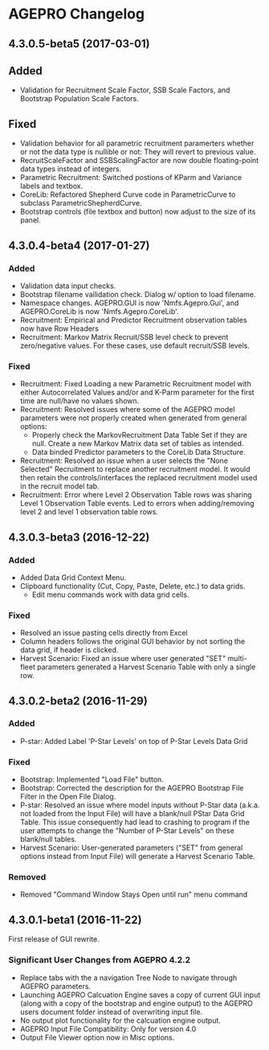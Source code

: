 
# AGEPRO Changelog

## 4.3.0.5-beta5 (2017-03-01)

## Added
- Validation for Recruitment Scale Factor, SSB Scale Factors, and Bootstrap Population Scale Factors.

## Fixed
- Validation behavior for all parametric recruitment paramerters whether or not the data type is nullible or not: They will revert to previous value.
- RecruitScaleFactor and SSBScalingFactor are now double floating-point data types instead of integers.
- Parametric Recruitment: Switched postions of KParm and Variance labels and textbox.
- CoreLib: Refactored Shepherd Curve code in ParametricCurve to subclass ParametricShepherdCurve. 
- Bootstrap controls (file textbox and button) now adjust to the size of its panel.

## 4.3.0.4-beta4 (2017-01-27)

### Added
- Validation data input checks.
- Bootstrap filename vailidation check. Dialog w/ option to load filename. 
- Namespace changes. AGEPRO.GUI is now 'Nmfs.Agepro.Gui', and AGEPRO.CoreLib is now 'Nmfs.Agepro.CoreLib'. 
- Recruitment: Empirical and Predictor Recruitment observation tables now have Row Headers 
- Recruitment: Markov Matrix Recruit/SSB level check to prevent zero/negative values. For these cases, use default recruit/SSB levels.

### Fixed
- Recruitment: Fixed Loading a new Parametric Recruitment model with either Autocorrelated Values and/or and K-Parm parameter for the first time are null/have no values shown.      
- Recruitment: Resolved issues where some of the AGEPRO model parameters were not properly created when generated from general options:
  - Properly check the MarkovRecruitment Data Table Set if they are null. Create a new Markov Matrix data set of tables as intended. 
  - Data binded Predictor parameters to the CoreLib Data Structure.
- Recruitment: Resolved an issue when a user selects the "None Selected" Recruitment to replace another recruitment model. It would then retain the controls/interfaces the replaced recruitment model used in the recruit model tab.
- Recruitment: Error where Level 2 Observation Table rows was sharing Level 1 Observation Table events. Led to errors when adding/removing level 2 and level 1 observation table rows.

## 4.3.0.3-beta3 (2016-12-22)

### Added
- Added Data Grid Context Menu.
- Clipboard functionality (Cut, Copy, Paste, Delete, etc.) to data grids.
  - Edit menu commands work with data grid cells.

### Fixed
- Resolved an issue pasting cells directly from Excel 
- Column headers follows the original GUI behavior by not sorting the data grid, if header is clicked.
- Harvest Scenario: Fixed an issue where user generated "SET" multi-fleet parameters generated a Harvest Scenario Table with only a single row.

## 4.3.0.2-beta2 (2016-11-29)

### Added
- P-star: Added Label 'P-Star Levels' on top of P-Star Levels Data Grid 

### Fixed
- Bootstrap: Implemented "Load File" button. 
- Bootstrap: Corrected the description for the AGEPRO Bootstrap File Filter in the Open File Dialog.
- P-star: Resolved an issue where model inputs without P-Star data (a.k.a. not loaded from the Input File) will have a blank/null PStar Data Grid Table. This issue consequently had lead to crashing to program if the user attempts to change the "Number of P-Star Levels" on these blank/null tables.
- Harvest Scenario: User-generated parameters ("SET" from general options instead from Input File) will generate a Harvest Scenario Table. 

### Removed
- Removed "Command Window Stays Open until run" menu command

## 4.3.0.1-beta1 (2016-11-22)
First release of GUI rewrite.
 
### Significant User Changes from AGEPRO 4.2.2
- Replace tabs with the a navigation Tree Node to navigate through AGEPRO parameters.    
- Launching AGEPRO Calcuation Engine saves a copy of current GUI input (along with a copy of the bootstrap and engine output) to the AGEPRO users document folder instead of overwriting input file.
- No output plot functionality for the calcuation engine output.
- AGEPRO Input File Compatibility: Only for version 4.0 
- Output File Viewer option now in Misc options.